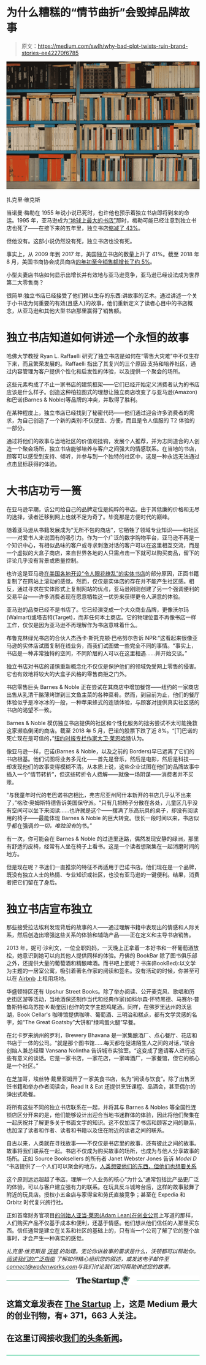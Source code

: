 # 为什么糟糕的“情节曲折”会毁掉品牌故事

> 原文：<https://medium.com/swlh/why-bad-plot-twists-ruin-brand-stories-ee42270f6785>

![](img/6c8ec5d2d196ed951eb7f8054f9acacf.png)

扎克里·维克斯

当诺曼·梅勒在 1955 年说小说已死时，也许他也预示着独立书店即将到来的命运。1995 年，亚马逊成为[“地球上最大的书店”](http://www.latimes.com/business/la-fi-amazon-history-20170618-htmlstory.html)那时，梅勒可能已经注意到独立书店也死了——在接下来的五年里，独立书店[缩减了 43%](https://money.howstuffworks.com/indie-bookstores-defied-amazon-whos-next.htm)。

但他没有。这部小说仍然没有死，独立书店也没有死。

事实上，从 2009 年到 2017 年，美国独立书店的数量上升了 41%。截至 2018 年 8 月，美国书商协会成员商店[的年初至今销售额增长了约 5%](https://www.bookweb.org/news/retail-sales-bookstores-june-104950)。

小型夫妻店书店如何显示出增长并有效地与亚马逊竞争，亚马逊已经设法成为世界第二大零售商？

很简单:独立书店已经接受了他们赖以生存的东西:讲故事的艺术。通过讲述一个关于小书店为何重要的有效(且感人)的故事，他们重新定义了读者心目中的书店概念，从亚马逊和其他大型书店那里赢得了销售额。

# **独立书店知道如何讲述一个永恒的故事**

哈佛大学教授 Ryan L. Raffaelli 研究了独立书店是如何在“零售大灾难”中不仅生存下来，而且繁荣发展的。Raffaelli 指出了其复兴的三个原因:支持和培养社区，通过内容管理为客户提供个性化和启发性的体验，以及提供一个聚会的场所。

这些元素构成了不止一家书店的建筑框架——它们已经开始定义消费者认为的书店应该是什么样子。创造这种柏拉图式的理想让独立商店改变了与亚马逊(Amazon)和巴诺(Barnes & Noble)等品牌的冲突，并取得了胜利。

在某种程度上，独立书店已经找到了秘密代码——他们通过迎合许多消费者的需求，为自己创造了一个新的类别:不仅便宜、方便，而且是令人信服的 T2 体验的一部分。

通过将他们的故事与当地社区的价值观挂钩，发展个人推荐，并为志同道合的人创造一个聚会场所，独立书店能够培养与客户之间强大的情感联系。在当地的书店，顾客可以感受到支持、倾听，并参与到一个独特的社区中，这是一种永远无法通过点击鼠标获得的体验。

# **大书店功亏一篑**

在亚马逊早期，该公司给自己的品牌定位是纯粹的书店。由于其低廉的价格和无尽的选择，读者迁移到网上也就不足为奇了。毕竟那是方便时代的巅峰。

随着亚马逊从书籍发展成为“无所不包的商店”，它牺牲了领域专业知识——和社区——对爱书人来说固有的吸引力。作为一个广泛的数字购物平台，亚马逊不再是一个知识中心，有相似品味的客户或寻求刺激对话的客户可以在这里相互交流，而是一个虚拟的大盒子商店，来自世界各地的人只需点击一下就可以购买商品，留下的评论几乎没有背景或质量控制。

也许这是亚马逊[在美国各地开设“令人眼花缭乱”的实体书店](https://www.newyorker.com/culture/cultural-comment/amazons-brick-and-mortar-bookstores-are-not-built-for-people-who-actually-read)的部分原因，正面书籍复制了在网站上滚动的感觉。然而，仅仅是实体店的存在并不能产生社区感。相反，通过寻求在实体形式上复制网站的优点，亚马逊刚刚创建了另一个强调便利的交易平台——许多消费者现在愿意牺牲这一优势来获得更令人满意的体验。

亚马逊的品类已经不是书店了。它已经演变成一个大众商业品牌，更像沃尔玛(Walmart)或塔吉特(Target)，而非任何本土商店。它的物理位置不再像书店一样工作，仅仅是因为亚马逊不再理解作为书店意味着什么。

布鲁克林绿光书店的合伙人杰西卡·斯托克顿·巴格努尔告诉 NPR:“这看起来很像亚马逊的实体店试图复制在线业务，而我们试图做一些完全不同的事情。“事实上，书店是一种非常独特的空间，不同阶层的人可以在这里相遇……并开始交谈。”

独立书店对书店的谨慎重新概念化不仅仅是保护他们的领域免受网上零售的侵害。它也有效地将较大的大盒子风格的零售商拒之门外。

书店零售巨头 Barnes & Noble 正在尝试在其商店中增加餐馆——纽约的一家商店出售从乳清干酪薄烤饼到三文鱼主菜的各种菜肴。然而，到目前为止，他们的餐厅体验似乎是冷冰冰的一般，一种苹果蜂式的连锁体验，与顾客对提供真实社区感的书店的渴望不一致。

Barnes & Noble 模仿独立书店提供的社区和个性化服务的拙劣尝试不太可能挽救这家濒临倒闭的商店。截至 2018 年 5 月，巴诺的股票下跌了近 8%。“[T]巴诺的死亡现在是可信的，”[纽约时报专栏作家大卫·莱恩哈特](https://www.nytimes.com/2018/05/06/opinion/save-barnes-noble.html)认为。

像亚马逊一样，巴诺(Barnes & Noble，以及之前的 Borders)早已远离了它们的书店根基。他们试图将业务多元化——首先是音乐，然后是电影，然后是科技——却发现他们的故事变得模糊不清。从本质上说，这些企业试图在他们的品牌故事中插入一个“情节转折”，但这些转折令人费解——就像一场阴谋——消费者并不买账。

“与我童年时代的老巴诺书店相比，弗吉尼亚州阿什本新开的书店几乎认不出来了，”格欣·奥姆斯特德告诉美国保守派。“只有几把椅子分散在各处，儿童区几乎没有空间可以坐下来阅读……也许就是这个——摆满了乐高玩具的桌子，却没有阅读用的椅子——最能体现 Barnes & Noble 的巨大转变。很长一段时间以来，书店似乎都在强调*的一切，唯独没有*的书。”

有一次，你可能会在 Barnes & Noble 的过道里迷路，偶然发现安静的绿洲，那里有舒适的皮椅，经常有人坐在椅子上看书。这是一个读者想聚集在一起消磨时间的地方。

但是现在呢？书迷们一直推崇的特征不再适用于巴诺书店。他们现在是一个品牌，既没有独立人士的热情、专业知识或社区，也没有亚马逊的一键便利。结果，消费者把它们留在了身后。

# **独立书店宣布独立**

那些接受拉法埃利发现背后的故事的人——通过理解书籍中表现出的情感和人际关系，然后创造出增强这些关系的体验和辅助产品——正在定义和主导书店销售。

2013 年，妮可·沙利文，一位全职妈妈，一天晚上正拿着一本好书和一杯葡萄酒放松，她意识到她可以向其他人提供同样的体验。丹佛的 BookBar 除了图书俱乐部之外，还提供大量的葡萄酒和精酿啤酒。而书吧上面呢？书床(BookBed):以文学为主题的一居室公寓，吸引着著名作家的阅读和签名。没有活动的时候，你甚至可以在 [Airbnb](https://www.airbnb.com/rooms/6921688) 上租用场地。

华盛顿特区还有 Upshur Street Books。除了举办阅读、公开麦克风、歌唱和历史街区游等活动，当地酒保还制作当代和经典作家(如科尔森·怀特黑德、马赛尔·普鲁斯特和乌苏拉·K·勒奎因)创作的文学主题鸡尾酒。同样，在佛罗里达州的沃思湖，Book Cellar's 咖啡馆提供咖啡、葡萄酒、三明治和糕点，都有文学灵感的名字，如“The Great Goatsby”大饼和“绿鸡蛋火腿”早餐。

在北卡罗来纳州的罗利，Brewery Bhavana 是一家集酿酒厂、点心餐厅、花店和书店于一体的公司。“就是那个图书馆……每天都在促进陌生人之间的对话，”联合创始人兼总经理 Vansana Nolintha 告诉城市实验室。“这变成了邀请客人进行这些有意义的谈话。它是一家书店，一家花店，一家啤酒厂，一家餐馆，但它的核心是一个社区。”

在芝加哥，埃丝特·戴里亚姆开了一家美食书店，名为“阅读与饮食”。除了出售烹饪书籍和举办作者阅读会，Read It & Eat 还提供烹饪课程、品酒会，甚至偶尔的弹出式晚餐。

将所有这些不同的独立书店联系在一起，并将其与 Barnes & Nobles 等全国性连锁店区分开来的是，他们能够设计出迎合当地书迷群体的体验，因此将他们聚集在一起庆祝并了解更多关于书面文字的知识。这不仅加深了书店和顾客之间的联系，也加深了读者和作者、读者和书籍以及住在附近的读者之间的联系。

自古以来，人类就在寻找故事——不仅仅是书店里的故事，还有彼此之间的故事。故事将我们联系在一起。书店不仅成为购买故事的场所，也成为与他人分享故事的场所。正如 Source Booksellers 的所有者 Janet Webster Jones 告诉 *Model D* “书店提供了一个人们可以聚会的地方。[人类想要他们的东西，但他们也想要关系](http://www.modeldmedia.com/features/indie-bookstores-detroit-050118.aspx)

这个原则远远超越了书店。理解一个人业务的核心“为什么”通常包括比产品更广泛的体验，可以与客户建立强有力的联系。在玩具反斗城垮台后，这样的故事鼓舞了附近的玩具店。授权小五金店与家得宝和劳氏直接竞争；甚至在 Expedia 和 Orbitz 时代复兴旅行社。

正如首席财务官项目[的创始人亚当·莱恩(Adam Lean)在创业公司](/swlh/5-ways-small-businesses-can-compete-with-big-online-businesses-dd8e565bf1d)上写道的那样，人们购买产品不仅基于成本和便利，还基于情感。他们想从他们信任的人那里买东西。信任通常是建立在关系和社区的基础上的，只有当一个公司了解了它的整个故事时，才会产生一种真实的感觉。

*扎克里·维克斯是* [*沃顿*](http://www.wodenworks.com/) *的助理。无论你讲故事的需求是什么，沃顿都可以帮助你。* [*阅读我们的广泛指南*](http://brandstory.wodenworks.com/) *了解如何精心组织您的叙述，或发送电子邮件至*[*connect@wodenworks.com*](mailto:connect@wodenworks.com)*与我们讨论我们如何帮助讲述您的故事。*

[![](img/308a8d84fb9b2fab43d66c117fcc4bb4.png)](https://medium.com/swlh)

## 这篇文章发表在 [The Startup](https://medium.com/swlh) 上，这是 Medium 最大的创业刊物，有+ 371，663 人关注。

## 在这里订阅接收[我们的头条新闻](http://growthsupply.com/the-startup-newsletter/)。

[![](img/b0164736ea17a63403e660de5dedf91a.png)](https://medium.com/swlh)